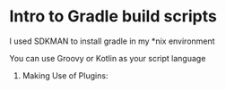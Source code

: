 # Intro to Gradle build scripts

I used SDKMAN to install gradle in my \*nix environment  

You can use Groovy or Kotlin as your script language  

1. Making Use of Plugins: 

